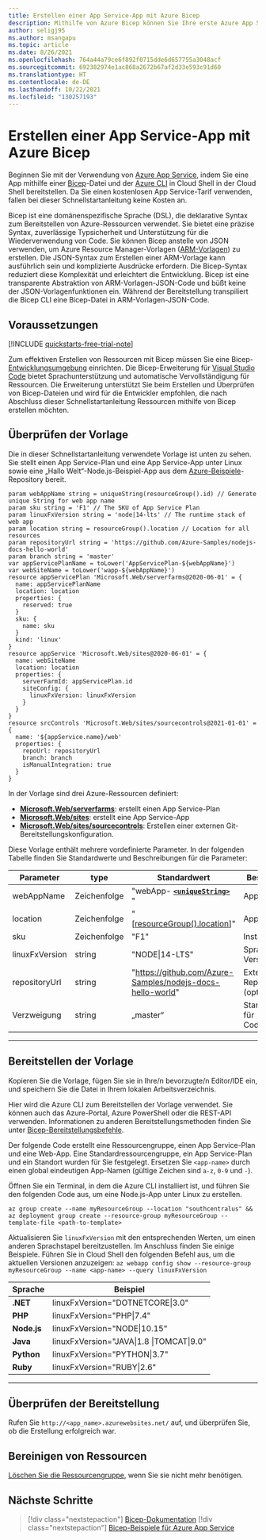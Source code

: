 ```yaml
---
title: Erstellen einer App Service-App mit Azure Bicep
description: Mithilfe von Azure Bicep können Sie Ihre erste Azure App Service-App innerhalb von Sekunden erstellen. Hierbei handelt es sich um eine von vielen Bereitstellungsmöglichkeiten in App Service.
author: seligj95
ms.author: msangapu
ms.topic: article
ms.date: 8/26/2021
ms.openlocfilehash: 764a44a79ce6f892f0715dde6d657755a3048acf
ms.sourcegitcommit: 692382974e1ac868a2672b67af2d33e593c91d60
ms.translationtype: HT
ms.contentlocale: de-DE
ms.lasthandoff: 10/22/2021
ms.locfileid: "130257193"
---
```

# <a name="create-app-service-app-using-bicep"></a>Erstellen einer App Service-App mit Azure Bicep

Beginnen Sie mit der Verwendung von [Azure App Service](overview.md), indem Sie eine App mithilfe einer [Bicep](../azure-resource-manager/bicep/index.yml)-Datei und der [Azure CLI](/cli/azure/get-started-with-azure-cli) in Cloud Shell in der Cloud Shell bereitstellen. Da Sie einen kostenlosen App Service-Tarif verwenden, fallen bei dieser Schnellstartanleitung keine Kosten an.

Bicep ist eine domänenspezifische Sprache (DSL), die deklarative Syntax zum Bereitstellen von Azure-Ressourcen verwendet. Sie bietet eine präzise Syntax, zuverlässige Typsicherheit und Unterstützung für die Wiederverwendung von Code. Sie können Bicep anstelle von JSON verwenden, um Azure Resource Manager-Vorlagen ([ARM-Vorlagen](../azure-resource-manager/templates/overview.md)) zu erstellen. Die JSON-Syntax zum Erstellen einer ARM-Vorlage kann ausführlich sein und komplizierte Ausdrücke erfordern. Die Bicep-Syntax reduziert diese Komplexität und erleichtert die Entwicklung. Bicep ist eine transparente Abstraktion von ARM-Vorlagen-JSON-Code und büßt keine der JSON-Vorlagenfunktionen ein. Während der Bereitstellung transpiliert die Bicep CLI eine Bicep-Datei in ARM-Vorlagen-JSON-Code.

## <a name="prerequisites"></a>Voraussetzungen

[!INCLUDE [quickstarts-free-trial-note](../../includes/quickstarts-free-trial-note.md)]

Zum effektiven Erstellen von Ressourcen mit Bicep müssen Sie eine Bicep-[Entwicklungsumgebung](../azure-resource-manager/bicep/install.md) einrichten. Die Bicep-Erweiterung für [Visual Studio Code](https://code.visualstudio.com/) bietet Sprachunterstützung und automatische Vervollständigung für Ressourcen. Die Erweiterung unterstützt Sie beim Erstellen und Überprüfen von Bicep-Dateien und wird für die Entwickler empfohlen, die nach Abschluss dieser Schnellstartanleitung Ressourcen mithilfe von Bicep erstellen möchten.

## <a name="review-the-template"></a>Überprüfen der Vorlage

Die in dieser Schnellstartanleitung verwendete Vorlage ist unten zu sehen. Sie stellt einen App Service-Plan und eine App Service-App unter Linux sowie eine „Hallo Welt“-Node.js-Beispiel-App aus dem [Azure-Beispiele](https://github.com/Azure-Samples)-Repository bereit.

```bicep
param webAppName string = uniqueString(resourceGroup().id) // Generate unique String for web app name
param sku string = 'F1' // The SKU of App Service Plan
param linuxFxVersion string = 'node|14-lts' // The runtime stack of web app
param location string = resourceGroup().location // Location for all resources
param repositoryUrl string = 'https://github.com/Azure-Samples/nodejs-docs-hello-world'
param branch string = 'master'
var appServicePlanName = toLower('AppServicePlan-${webAppName}')
var webSiteName = toLower('wapp-${webAppName}')
resource appServicePlan 'Microsoft.Web/serverfarms@2020-06-01' = {
  name: appServicePlanName
  location: location
  properties: {
    reserved: true
  }
  sku: {
    name: sku
  }
  kind: 'linux'
}
resource appService 'Microsoft.Web/sites@2020-06-01' = {
  name: webSiteName
  location: location
  properties: {
    serverFarmId: appServicePlan.id
    siteConfig: {
      linuxFxVersion: linuxFxVersion
    }
  }
}
resource srcControls 'Microsoft.Web/sites/sourcecontrols@2021-01-01' = {
  name: '${appService.name}/web'
  properties: {
    repoUrl: repositoryUrl
    branch: branch
    isManualIntegration: true
  }
}
```

In der Vorlage sind drei Azure-Ressourcen definiert:

* [**Microsoft.Web/serverfarms**](/azure/templates/microsoft.web/serverfarms): erstellt einen App Service-Plan
* [**Microsoft.Web/sites**](/azure/templates/microsoft.web/sites): erstellt eine App Service-App
* [**Microsoft.Web/sites/sourcecontrols**](/azure/templates/microsoft.web/sites/sourcecontrols): Erstellen einer externen Git-Bereitstellungskonfiguration.

Diese Vorlage enthält mehrere vordefinierte Parameter. In der folgenden Tabelle finden Sie Standardwerte und Beschreibungen für die Parameter:

| Parameter | type    | Standardwert                | Beschreibung |
|------------|---------|------------------------------|-------------|
| webAppName | Zeichenfolge  | "webApp- **[`<uniqueString>`](../azure-resource-manager/templates/template-functions-string.md#uniquestring)** " | App-Name |
| location   | Zeichenfolge  | "[[resourceGroup().location](../azure-resource-manager/templates/template-functions-resource.md#resourcegroup)]" | App-Region |
| sku        | Zeichenfolge  | "F1"                         | Instanzgröße  |
| linuxFxVersion   | string  | "NODE&#124;14-LTS"       | Sprachstapel &#124; Version |
| repositoryUrl    | string  | "https://github.com/Azure-Samples/nodejs-docs-hello-world"    | Externes Git-Repository (optional) |
| Verzweigung    | string  | „master“    | Standardbranch für Codebeispiel |

---

## <a name="deploy-the-template"></a>Bereitstellen der Vorlage

Kopieren Sie die Vorlage, fügen Sie sie in Ihre/n bevorzugte/n Editor/IDE ein, und speichern Sie die Datei in Ihrem lokalen Arbeitsverzeichnis.

Hier wird die Azure CLI zum Bereitstellen der Vorlage verwendet. Sie können auch das Azure-Portal, Azure PowerShell oder die REST-API verwenden. Informationen zu anderen Bereitstellungsmethoden finden Sie unter [Bicep-Bereitstellungsbefehle](../azure-resource-manager/bicep/deploy-cli.md).

Der folgende Code erstellt eine Ressourcengruppe, einen App Service-Plan und eine Web-App. Eine Standardressourcengruppe, ein App Service-Plan und ein Standort wurden für Sie festgelegt. Ersetzen Sie `<app-name>` durch einen global eindeutigen App-Namen (gültige Zeichen sind `a-z`, `0-9` und `-`).

Öffnen Sie ein Terminal, in dem die Azure CLI installiert ist, und führen Sie den folgenden Code aus, um eine Node.js-App unter Linux zu erstellen.

```azurecli-interactive
az group create --name myResourceGroup --location "southcentralus" &&
az deployment group create --resource-group myResourceGroup --template-file <path-to-template>
```

Aktualisieren Sie `linuxFxVersion` mit den entsprechenden Werten, um einen anderen Sprachstapel bereitzustellen. Im Anschluss finden Sie einige Beispiele. Führen Sie in Cloud Shell den folgenden Befehl aus, um die aktuellen Versionen anzuzeigen: `az webapp config show --resource-group myResourceGroup --name <app-name> --query linuxFxVersion`

| Sprache    | Beispiel                                              |
|-------------|------------------------------------------------------|
| **.NET**    | linuxFxVersion="DOTNETCORE&#124;3.0"                 |
| **PHP**     | linuxFxVersion="PHP&#124;7.4"                        |
| **Node.js** | linuxFxVersion="NODE&#124;10.15"                     |
| **Java**    | linuxFxVersion="JAVA&#124;1.8 &#124;TOMCAT&#124;9.0" |
| **Python**  | linuxFxVersion="PYTHON&#124;3.7"                     |
| **Ruby**    | linuxFxVersion="RUBY&#124;2.6"                       |

---

## <a name="validate-the-deployment"></a>Überprüfen der Bereitstellung

Rufen Sie `http://<app_name>.azurewebsites.net/` auf, und überprüfen Sie, ob die Erstellung erfolgreich war.

## <a name="clean-up-resources"></a>Bereinigen von Ressourcen

[Löschen Sie die Ressourcengruppe](../azure-resource-manager/management/delete-resource-group.md?tabs=azure-portal#delete-resource-group), wenn Sie sie nicht mehr benötigen.

## <a name="next-steps"></a>Nächste Schritte

> [!div class="nextstepaction"]
> [Bicep-Dokumentation](../azure-resource-manager/bicep/index.yml)
> [!div class="nextstepaction"]
> [Bicep-Beispiele für Azure App Service](./samples-bicep.md)